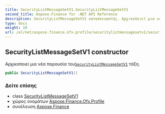 ```yaml
---
title: SecurityListMessageSetV1.SecurityListMessageSetV1
second_title: Aspose.Finance for .NET API Reference
description: SecurityListMessageSetV1 κατασκευαστής. Αρχικοποιεί μια νέα παρουσία τουSecurityListMessageSetV1 τάξη.
type: docs
weight: 10
url: /el/net/aspose.finance.ofx.profile/securitylistmessagesetv1/securitylistmessagesetv1/
---
```

## SecurityListMessageSetV1 constructor

Αρχικοποιεί μια νέα παρουσία του[`SecurityListMessageSetV1`](../) τάξη.

```csharp
public SecurityListMessageSetV1()
```

### Δείτε επίσης

* class [SecurityListMessageSetV1](../)
* χώρος ονομάτων [Aspose.Finance.Ofx.Profile](../../securitylistmessagesetv1/)
* συνέλευση [Aspose.Finance](../../../)


